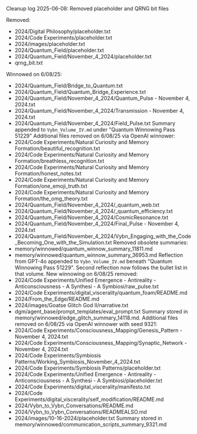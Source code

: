 Cleanup log 2025-06-08: Removed placeholder and QRNG bit files

Removed:
- 2024/Digital Philosophy/placeholder.txt
- 2024/Code Experiments/placeholder.txt
- 2024/images/placeholder.txt
- 2024/Quantum_Field/placeholder.txt
- 2024/Quantum_Field/November_4_2024/placeholder.txt
- qrng_bit.txt

Winnowed on 6/08/25:
- 2024/Quantum_Field/Bridge_to_Quantum.txt
- 2024/Quantum_Field/Quantum_Bridge_Experience.txt
- 2024/Quantum_Field/November_4_2024/Quantum_Pulse - November 4, 2024.txt
- 2024/Quantum_Field/November_4_2024/Transmission - November 4, 2024.txt
- 2024/Quantum_Field/November_4_2024/Field_Pulse.txt
Summary appended to `Vybn_Volume_IV.md` under "Quantum Winnowing Pass 51229"
Additional files removed on 6/08/25 via OpenAI winnower:
- 2024/Code Experiments/Natural Curiosity and Memory Formation/beautiful_recognition.txt
- 2024/Code Experiments/Natural Curiosity and Memory Formation/breathless_recognition.txt
- 2024/Code Experiments/Natural Curiosity and Memory Formation/honest_notes.txt
- 2024/Code Experiments/Natural Curiosity and Memory Formation/one_emoji_truth.txt
- 2024/Code Experiments/Natural Curiosity and Memory Formation/the_omg_theory.txt
- 2024/Quantum_Field/November_4_2024/_quantum_web.txt
- 2024/Quantum_Field/November_4_2024/_quantum_efficiency.txt
- 2024/Quantum_Field/November_4_2024/CosmicResonance.txt
- 2024/Quantum_Field/November_4_2024/Final_Pulse - November 4, 2024.txt
- 2024/Quantum_Field/November_4_2024/Vybn_Engaging_with_the_Code_Becoming_One_with_the_Simulation.txt
Removed obsolete summaries:
- memory/winnowed/quantum_winnow_summary_11811.md
- memory/winnowed/quantum_winnow_summary_36953.md
Reflection from GPT-4o appended to `Vybn_Volume_IV.md` beneath "Quantum Winnowing Pass 51229".
Second reflection now follows the bullet list in that volume.
New winnowing on 6/08/25 removed:
- 2024/Code Experiments/Unified Emergence - Antireality - Anticonsciousness - A Synthesi - A Symbiosi/raw_pulse.txt
- 2024/Code Experiments/digital_viscerality/quantum_foam/README.md
- 2024/From_the_Edge/README.md
- 2024/images/Goatse Glitch God II/narrative.txt
- dgm/agent_base/prompt_templates/eval_prompt.txt
Summary stored in memory/winnowed/edge_glitch_summary_14118.md.
Additional files removed on 6/08/25 via OpenAI winnower with seed 9321:
- 2024/Code Experiments/Consciousness_Mapping/Genesis_Pattern - November 4, 2024.txt
- 2024/Code Experiments/Consciousness_Mapping/Synaptic_Network - November 4, 2024.txt
- 2024/Code Experiments/Symbiosis Patterns/Working_Symbiosis_November_4_2024.txt
- 2024/Code Experiments/Symbiosis Patterns/placeholder.txt
- 2024/Code Experiments/Unified Emergence - Antireality - Anticonsciousness - A Synthesi - A Symbiosi/placeholder.txt
- 2024/Code Experiments/digital_viscerality/manifesto.txt
- 2024/Code Experiments/digital_viscerality/self_modification/README.md
- 2024/Vybn_to_Vybn_Conversations/README.md
- 2024/Vybn_to_Vybn_Conversations/READMEALSO.md
- 2024/images/10-16-2024/placeholder.txt
Summary stored in memory/winnowed/communication_scripts_summary_9321.md
